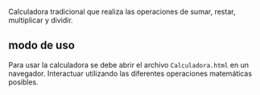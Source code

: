 Calculadora tradicional que realiza las operaciones de sumar, restar, multiplicar y dividir.
## modo de uso
Para usar la calculadora se debe abrir el archivo `Calculadora.html` en un navegador.
Interactuar utilizando las diferentes operaciones matemáticas posibles.
